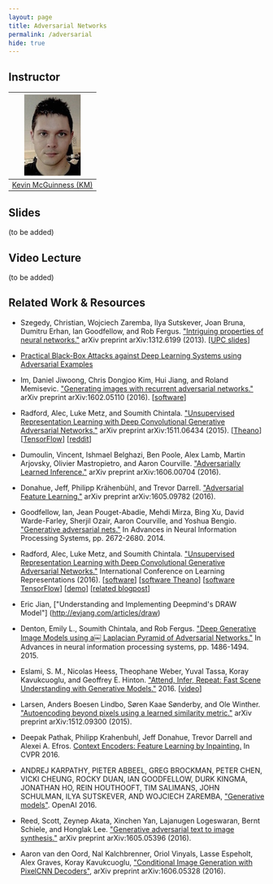 ```yaml
---
layout: page
title: Adversarial Networks
permalink: /adversarial
hide: true
---
```


## Instructor

| ![Kevin McGuinness][KevinMcGuinness-photo]  |
|:-:|
|  [Kevin McGuinness (KM)](KevinMcGuinness-web)     |

[KevinMcGuinness-web]: https://www.insight-centre.org/users/kevin-mcguinness
[KevinMcGuinness-photo]: img/instructors/KevinMcGuinness.jpg "Kevin McGuinness"

## Slides

(to be added)

## Video Lecture

(to be added)

## Related Work & Resources

* Szegedy, Christian, Wojciech Zaremba, Ilya Sutskever, Joan Bruna, Dumitru Erhan, Ian Goodfellow, and Rob Fergus. ["Intriguing properties of neural networks."](http://arxiv.org/abs/1312.6199) arXiv preprint arXiv:1312.6199 (2013). [[UPC slides](https://docs.google.com/presentation/d/1g58oIdS_a9uEeiuDHC85OrU2tql3Prrn_jcHCPjB6pU/edit?usp=sharing)]

* [Practical Black-Box Attacks against Deep Learning Systems using Adversarial Examples](http://arxiv.org/abs/1602.02697)

* Im, Daniel Jiwoong, Chris Dongjoo Kim, Hui Jiang, and Roland Memisevic. ["Generating images with recurrent adversarial networks."](http://arxiv.org/abs/1602.05110) arXiv preprint arXiv:1602.05110 (2016). [[software](https://github.com/jiwoongim/GRAN)]

* Radford, Alec, Luke Metz, and Soumith Chintala. ["Unsupervised Representation Learning with Deep Convolutional Generative Adversarial Networks."](http://arxiv.org/abs/1511.06434) arXiv preprint arXiv:1511.06434 (2015). [[Theano](https://github.com/Newmu/dcgan_code)] [[TensorFlow](https://github.com/jazzsaxmafia/dcgan_tensorflow)] [[reddit](https://www.reddit.com/r/MachineLearning/comments/3tykrw/unsupervised_representation_learning_with_deep/)]

* Dumoulin, Vincent, Ishmael Belghazi, Ben Poole, Alex Lamb, Martin Arjovsky, Olivier Mastropietro, and Aaron Courville. ["Adversarially Learned Inference."](https://ishmaelbelghazi.github.io/ALI/) arXiv preprint arXiv:1606.00704 (2016).

* Donahue, Jeff, Philipp Krähenbühl, and Trevor Darrell. ["Adversarial Feature Learning."](http://arxiv.org/abs/1605.09782) arXiv preprint arXiv:1605.09782 (2016).

* Goodfellow, Ian, Jean Pouget-Abadie, Mehdi Mirza, Bing Xu, David Warde-Farley, Sherjil Ozair, Aaron Courville, and Yoshua Bengio. ["Generative adversarial nets."](http://papers.nips.cc/paper/5423-generative-adversarial) In Advances in Neural Information Processing Systems, pp. 2672-2680. 2014.

* Radford, Alec, Luke Metz, and Soumith Chintala. ["Unsupervised Representation Learning with Deep Convolutional Generative Adversarial Networks."](http://arxiv.org/abs/1511.06434) International Conference on Learning Representations (2016). [[software](https://github.com/Newmu/dcgan_code)] [[software Theano](https://github.com/mikesj-public/dcgan-autoencoder)] [[software TensorFlow](https://github.com/carpedm20/DCGAN-tensorflow)] [[demo](http://carpedm20.github.io/faces/)] [[related blogpost](https://swarbrickjones.wordpress.com/2016/01/24/generative-adversarial-autoencoders-in-theano/)]

* Eric Jian, ["Understanding and Implementing Deepmind's DRAW Model"] (http://evjang.com/articles/draw)

* Denton, Emily L., Soumith Chintala, and Rob Fergus. ["Deep Generative Image Models using a￼ Laplacian Pyramid of Adversarial Networks."](http://papers.nips.cc/paper/5773-deep-generative-image-models-using-a-laplacian-pyramid-of-adversarial-networks) In Advances in neural information processing systems, pp. 1486-1494. 2015.

* Eslami, S. M., Nicolas Heess, Theophane Weber, Yuval Tassa, Koray Kavukcuoglu, and Geoffrey E. Hinton. ["Attend, Infer, Repeat: Fast Scene Understanding with Generative Models."](http://arxiv.org/abs/1603.08575) 2016. [[video](https://youtu.be/4tc84kKdpY4)]

* Larsen, Anders Boesen Lindbo, Søren Kaae Sønderby, and Ole Winther. ["Autoencoding beyond pixels using a learned similarity metric."](http://arxiv.org/abs/1512.09300) arXiv preprint arXiv:1512.09300 (2015).

* Deepak Pathak, Philipp Krahenbuhl, Jeff Donahue, Trevor Darrell and Alexei A. Efros. [Context Encoders: Feature Learning by Inpainting.](http://www.cs.berkeley.edu/~pathak/context_encoder/)  In CVPR 2016.

* ANDREJ KARPATHY, PIETER ABBEEL, GREG BROCKMAN, PETER CHEN, VICKI CHEUNG, ROCKY DUAN, IAN GOODFELLOW, DURK KINGMA, JONATHAN HO, REIN HOUTHOOFT, TIM SALIMANS, JOHN SCHULMAN, ILYA SUTSKEVER, AND WOJCIECH ZAREMBA, ["Generative models"](https://openai.com/blog/generative-models/). OpenAI 2016.

* Reed, Scott, Zeynep Akata, Xinchen Yan, Lajanugen Logeswaran, Bernt Schiele, and Honglak Lee. ["Generative adversarial text to image synthesis."](http://arxiv.org/abs/1605.05396) arXiv preprint arXiv:1605.05396 (2016).

* Aaron van den Oord, Nal Kalchbrenner, Oriol Vinyals, Lasse Espeholt, Alex Graves, Koray Kavukcuoglu, ["Conditional Image Generation with PixelCNN Decoders"](http://arxiv.org/abs/1606.05328), arXiv preprint arXiv:1606.05328 (2016).
